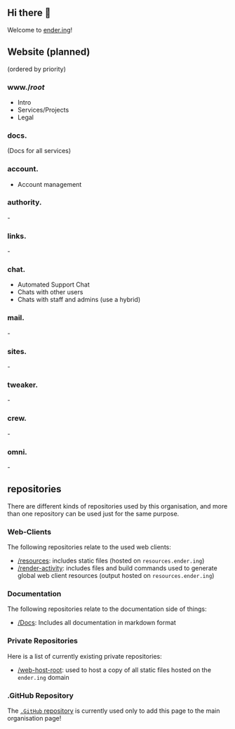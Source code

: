 ## Hi there 👋

Welcome to [ender.ing](https://ender.ing/)!

## Website (planned)

(ordered by priority)

### www./*root*

- Intro
- Services/Projects
- Legal

### docs.

(Docs for all services)

### account.

- Account management

### authority.

\-

### links.

\-

### chat.

- Automated Support Chat
- Chats with other users
- Chats with staff and admins
  (use a hybrid)

### mail.

\-

### sites.

\-

### tweaker.

\-

### crew.

\-

### omni.

\-

## repositories

There are different kinds of repositories used by this organisation, and more than one repository can be used just for the same purpose.

### Web-Clients

The following repositories relate to the used web clients:

- [/resources](https://github.com/Ender-ing/resources): includes static files (hosted on `resources.ender.ing`)
- [/render-activity](https://github.com/Ender-ing/render-activity): includes files and build commands used to generate global web client resources (output hosted on `resources.ender.ing`)

### Documentation

The following repositories relate to the documentation side of things:

- [/Docs](https://github.com/Ender-ing/Docs): Includes all documentation in markdown format

### Private Repositories

Here is a list of currently existing private repositories:

- [/web-host-root](https://github.com/Ender-ing/web-host-root): used to host a copy of all static files hosted on the `ender.ing` domain

### .GitHub Repository

The [`.GitHub` repository](https://github.com/Ender-ing/.github) is currently used only to add this page to the main organisation page!
